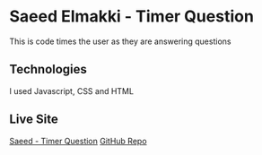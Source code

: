# Saeed Elmakki - Timer Question

This is code times the user as they are answering questions

## Technologies 

I used Javascript, CSS and HTML

## Live Site

[Saeed - Timer Question]()
[GitHub Repo]()